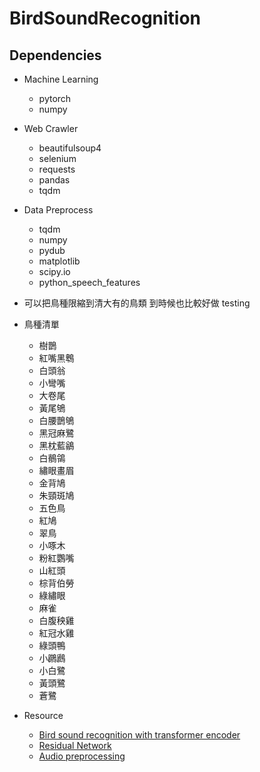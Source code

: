 # BirdSoundRecognition

## Dependencies

- Machine Learning

  - pytorch
  - numpy

- Web Crawler

  - beautifulsoup4
  - selenium
  - requests
  - pandas
  - tqdm

- Data Preprocess

  - tqdm
  - numpy
  - pydub
  - matplotlib
  - scipy.io
  - python_speech_features

* 可以把鳥種限縮到清大有的鳥類 到時候也比較好做 testing

* 鳥種清單
  * 樹鵲
  * 紅嘴黑鵯
  * 白頭翁
  * 小彎嘴
  * 大卷尾
  * 黃尾鴝
  * 白腰鵲鴝
  * 黑冠麻鷺
  * 黑枕藍鶲
  * 白鶺鴒
  * 繡眼畫眉
  * 金背鳩
  * 朱頸斑鳩
  * 五色鳥
  * 紅鳩
  * 翠鳥
  * 小啄木
  * 粉紅鸚嘴
  * 山紅頭
  * 棕背伯勞
  * 綠繡眼
  * 麻雀
  * 白腹秧雞
  * 紅冠水雞
  * 綠頭鴨
  * 小鸊鷉
  * 小白鷺
  * 黃頭鷺
  * 蒼鷺

* Resource
  - [Bird sound recognition with transformer encoder](https://www.mdpi.com/1424-8220/23/19/8099)
  - [Residual Network](https://arxiv.org/abs/1512.03385)
  - [Audio preprocessing](https://www.geeksforgeeks.org/preprocessing-the-audio-dataset/)
